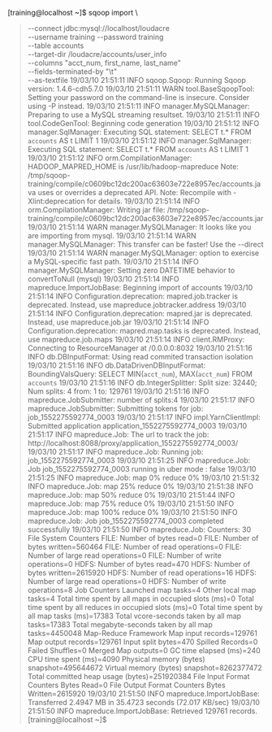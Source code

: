 [training@localhost ~]$ sqoop import \
> --connect jdbc:mysql://localhost/loudacre \
> --username training --password training \
> --table accounts \
> --target-dir /loudacre/accounts/user_info \
> --columns "acct_num, first_name, last_name" \
> --fields-terminated-by "\t" \
> --as-textfile
19/03/10 21:51:11 INFO sqoop.Sqoop: Running Sqoop version: 1.4.6-cdh5.7.0
19/03/10 21:51:11 WARN tool.BaseSqoopTool: Setting your password on the command-line is insecure. Consider using -P instead.
19/03/10 21:51:11 INFO manager.MySQLManager: Preparing to use a MySQL streaming resultset.
19/03/10 21:51:11 INFO tool.CodeGenTool: Beginning code generation
19/03/10 21:51:12 INFO manager.SqlManager: Executing SQL statement: SELECT t.* FROM `accounts` AS t LIMIT 1
19/03/10 21:51:12 INFO manager.SqlManager: Executing SQL statement: SELECT t.* FROM `accounts` AS t LIMIT 1
19/03/10 21:51:12 INFO orm.CompilationManager: HADOOP_MAPRED_HOME is /usr/lib/hadoop-mapreduce
Note: /tmp/sqoop-training/compile/c0609bc12dc200ac63603e722e8957ec/accounts.java uses or overrides a deprecated API.
Note: Recompile with -Xlint:deprecation for details.
19/03/10 21:51:14 INFO orm.CompilationManager: Writing jar file: /tmp/sqoop-training/compile/c0609bc12dc200ac63603e722e8957ec/accounts.jar
19/03/10 21:51:14 WARN manager.MySQLManager: It looks like you are importing from mysql.
19/03/10 21:51:14 WARN manager.MySQLManager: This transfer can be faster! Use the --direct
19/03/10 21:51:14 WARN manager.MySQLManager: option to exercise a MySQL-specific fast path.
19/03/10 21:51:14 INFO manager.MySQLManager: Setting zero DATETIME behavior to convertToNull (mysql)
19/03/10 21:51:14 INFO mapreduce.ImportJobBase: Beginning import of accounts
19/03/10 21:51:14 INFO Configuration.deprecation: mapred.job.tracker is deprecated. Instead, use mapreduce.jobtracker.address
19/03/10 21:51:14 INFO Configuration.deprecation: mapred.jar is deprecated. Instead, use mapreduce.job.jar
19/03/10 21:51:14 INFO Configuration.deprecation: mapred.map.tasks is deprecated. Instead, use mapreduce.job.maps
19/03/10 21:51:14 INFO client.RMProxy: Connecting to ResourceManager at /0.0.0.0:8032
19/03/10 21:51:16 INFO db.DBInputFormat: Using read commited transaction isolation
19/03/10 21:51:16 INFO db.DataDrivenDBInputFormat: BoundingValsQuery: SELECT MIN(`acct_num`), MAX(`acct_num`) FROM `accounts`
19/03/10 21:51:16 INFO db.IntegerSplitter: Split size: 32440; Num splits: 4 from: 1 to: 129761
19/03/10 21:51:16 INFO mapreduce.JobSubmitter: number of splits:4
19/03/10 21:51:17 INFO mapreduce.JobSubmitter: Submitting tokens for job: job_1552275592774_0003
19/03/10 21:51:17 INFO impl.YarnClientImpl: Submitted application application_1552275592774_0003
19/03/10 21:51:17 INFO mapreduce.Job: The url to track the job: http://localhost:8088/proxy/application_1552275592774_0003/
19/03/10 21:51:17 INFO mapreduce.Job: Running job: job_1552275592774_0003
19/03/10 21:51:25 INFO mapreduce.Job: Job job_1552275592774_0003 running in uber mode : false
19/03/10 21:51:25 INFO mapreduce.Job:  map 0% reduce 0%
19/03/10 21:51:32 INFO mapreduce.Job:  map 25% reduce 0%
19/03/10 21:51:38 INFO mapreduce.Job:  map 50% reduce 0%
19/03/10 21:51:44 INFO mapreduce.Job:  map 75% reduce 0%
19/03/10 21:51:50 INFO mapreduce.Job:  map 100% reduce 0%
19/03/10 21:51:50 INFO mapreduce.Job: Job job_1552275592774_0003 completed successfully
19/03/10 21:51:50 INFO mapreduce.Job: Counters: 30
	File System Counters
		FILE: Number of bytes read=0
		FILE: Number of bytes written=560464
		FILE: Number of read operations=0
		FILE: Number of large read operations=0
		FILE: Number of write operations=0
		HDFS: Number of bytes read=470
		HDFS: Number of bytes written=2615920
		HDFS: Number of read operations=16
		HDFS: Number of large read operations=0
		HDFS: Number of write operations=8
	Job Counters 
		Launched map tasks=4
		Other local map tasks=4
		Total time spent by all maps in occupied slots (ms)=0
		Total time spent by all reduces in occupied slots (ms)=0
		Total time spent by all map tasks (ms)=17383
		Total vcore-seconds taken by all map tasks=17383
		Total megabyte-seconds taken by all map tasks=4450048
	Map-Reduce Framework
		Map input records=129761
		Map output records=129761
		Input split bytes=470
		Spilled Records=0
		Failed Shuffles=0
		Merged Map outputs=0
		GC time elapsed (ms)=240
		CPU time spent (ms)=4090
		Physical memory (bytes) snapshot=495644672
		Virtual memory (bytes) snapshot=8262377472
		Total committed heap usage (bytes)=251920384
	File Input Format Counters 
		Bytes Read=0
	File Output Format Counters 
		Bytes Written=2615920
19/03/10 21:51:50 INFO mapreduce.ImportJobBase: Transferred 2.4947 MB in 35.4723 seconds (72.017 KB/sec)
19/03/10 21:51:50 INFO mapreduce.ImportJobBase: Retrieved 129761 records.
[training@localhost ~]$ 
